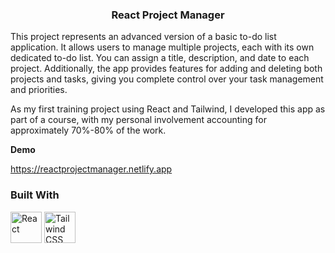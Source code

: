 <h3 align="center">React Project Manager</h3>

  <p>
    This project represents an advanced version of a basic to-do list application. It allows users to manage multiple projects, each with its own dedicated to-do list. You can assign a title, description, and date to each project. Additionally, the app provides features for adding and deleting both projects and tasks, giving you complete control over your task management and priorities.

As my first training project using React and Tailwind, I developed this app as part of a course, with my personal involvement accounting for approximately 70%-80% of the work.
  </p>
</div>

<strong>Demo</strong>

<a>https://reactprojectmanager.netlify.app</a>

### Built With

<div >
	<img width="50" src="https://user-images.githubusercontent.com/25181517/183897015-94a058a6-b86e-4e42-a37f-bf92061753e5.png" alt="React" title="React"/>
	<img width="50" src="https://user-images.githubusercontent.com/25181517/202896760-337261ed-ee92-4979-84c4-d4b829c7355d.png" alt="Tailwind CSS" title="Tailwind CSS"/>
</div>
